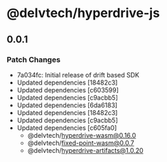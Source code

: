 # @delvtech/hyperdrive-js

## 0.0.1

### Patch Changes

- 7a034fc: Initial release of drift based SDK
- Updated dependencies [18482c3]
- Updated dependencies [c603599]
- Updated dependencies [c9acbb5]
- Updated dependencies [6da6183]
- Updated dependencies [18482c3]
- Updated dependencies [c9acbb5]
- Updated dependencies [c605fa0]
  - @delvtech/hyperdrive-wasm@0.16.0
  - @delvtech/fixed-point-wasm@0.0.7
  - @delvtech/hyperdrive-artifacts@1.0.20
